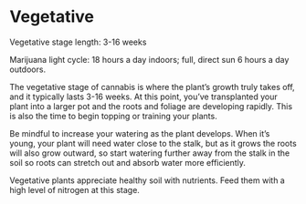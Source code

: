 # Vegetative

Vegetative stage length: 3-16 weeks

Marijuana light cycle: 18 hours a day indoors; full, direct sun 6 hours a day outdoors.

The vegetative stage of cannabis is where the plant’s growth truly takes off, and it typically lasts 3-16 weeks. At this point, you’ve transplanted your plant into a larger pot and the roots and foliage are developing rapidly. This is also the time to begin topping or training your plants.

Be mindful to increase your watering as the plant develops. When it’s young, your plant will need water close to the stalk, but as it grows the roots will also grow outward, so start watering further away from the stalk in the soil so roots can stretch out and absorb water more efficiently.

Vegetative plants appreciate healthy soil with nutrients. Feed them with a high level of nitrogen at this stage.
